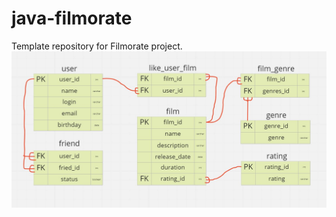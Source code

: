 # java-filmorate
Template repository for Filmorate project.
![Database Diagram](https://raw.githubusercontent.com/SugarFoxy/java-filmorate/main/resources/%D0%94%D0%B8%D0%B0%D0%B3%D1%80%D0%B0%D0%BC%D0%B0%20%D0%91%D0%94.JPG)
